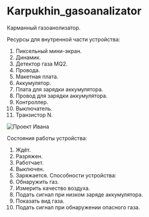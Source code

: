 # Karpukhin_gasoanalizator
Карманный газоанолизатор.

Ресурсы для внутренной части устройства:
1. Пиксельный мини-экран.
2. Динамик.
3. Детектор газа MQ2.
4. Провода.
5. Макетная плата.
6. Аккумулятор.
7. Плата для зарядки аккумулятора.
8. Провод для зарядки аккумулятора.
9. Контроллер.
10. Выключатель.
11. Транзистор N.
    
![Проект Ивана](https://github.com/user-attachments/assets/12d98bdf-2ebc-492d-911e-a75c5611d4a4)

Состояния работы устройства:
1. Ждёт.
2. Разряжен.
3. Работчает.
4. Выключен.
5. Заряжается.
Способности устройства:
1. Обнаружить газ.
2. Измерить качество воздуха.
3. Подать сигнал при низком заряде аккумулятора.
4. Показать вид газа.
5. Подать сигнал при обнаружении опасного газа.
